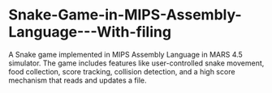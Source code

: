 # Snake-Game-in-MIPS-Assembly-Language---With-filing
A Snake game implemented in MIPS Assembly Language in MARS 4.5 simulator. The game includes features like user-controlled snake movement, food collection, score tracking, collision detection, and a high score mechanism that reads and updates a file.
